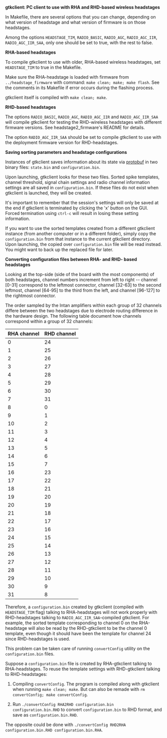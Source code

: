 **gtkclient: PC client to use with RHA and RHD-based wireless headstages**

In Makefile, there are several options that you can change, depending on what version of
headstage and what version of firmware is on those headstages.

Among the options `HEADSTAGE_TIM`, `RADIO_BASIC`, `RADIO_AGC`, `RADIO_AGC_IIR`, `RADIO_AGC_IIR_SAA`, only one should be set to true, with the rest to false.

**RHA-based headstages**

To compile gtkclient to use with older, RHA-based wireless headstages, set `HEADSTAGE_TIM` to true in the Makefile. 

Make sure the RHA-headstage is loaded with firmware from `../headstage_firmware` with command:
  `make clean; make; make flash`. See the comments in its Makefile if error occurs during the flashing process.

gtkclient itself is compiled with `make clean; make`.

**RHD-based headstages**

The options `RADIO_BASIC`, `RADIO_AGC`, `RADIO_AGC_IIR` and `RADIO_AGC_IIR_SAA` will compile gtkclient for testing the RHD-wireless headstages with different firmware versions. See headstage2_firmware's README for details.

The option `RADIO_AGC_IIR_SAA` should be set to compile gtkclient to use with the deployment firmware version for RHD-headstages.

**Saving sorting parameters and headstage configurations**

Instances of gtkclient saves information about its state via [protobuf](https://developers.google.com/protocol-buffers/docs/cpptutorial) in two binary files: `state.bin` and `configuration.bin`.

Upon launching, gtkclient looks for these two files. Sorted spike templates, channel threshold, signal chain settings and radio channel information settings are all saved in `configuration.bin`. If these files do not exist when gtkclient is launched, they will be created.

It's important to remember that the session's settings will only be saved at the end if gtkclient is terminated by clicking the 'x' button on the GUI. Forced termination using `ctrl-c` will result in losing these setting information.

If you want to use the sorted templates created from a different gtkclient instance (from another computer or in a different folder), simply copy the `configuration.bin` from that instance to the current gtkclient directory. Upon launching, the copied over `configuration.bin` file will be read instead. You might want to back up the replaced file for later.

**Converting configuration files between RHA- and RHD- based headstages**

Looking at the top-side (side of the board with the most components) of both headstages, channel numbers increment from left to right -- channel [0-31] correspond to the leftmost connector, channel [32-63] to the second leftmost, channel [64-95] to the third from the left, and channel [96-127] to the rightmost connector.

The order sampled by the Intan amplifiers within each group of 32 channels differe between the two headstages due to electrode routing difference in the hardware design. The following table document how channels correspond within a group of 32 channels:

RHA channel | RHD channel
------------------|-------------------
0   | 24
1   | 25
2   | 26
3   | 27
4   | 28
5   | 29
6   | 30
7   | 31
8   | 0
9   | 1
10 | 2
11 | 3
12 | 4
13 | 5
14 | 6
15 | 7
16 | 23
17 | 22
18 | 21
19 | 20
20 | 19
21 | 18
22 | 17
23 | 16
24 | 15
25 | 14
26 | 13
27 | 12
28 | 11
29 | 10
30 | 9
31 | 8

Therefore, a `configuration.bin` created by gtkclient (compiled with `HEADSTAGE_TIM` flag) talking to RHA-headstages will not work properly with RHD-headstages talking to `RADIO_AGC_IIR_SAA`-compiled gtkclient. For example, the sorted template corresponding to channel 0 on the RHA-headstage will also be read by the RHD-gtkclient to be the channel 0 template, even though it should have been the template for channel 24 since RHD-headstages is used.

This problem can be taken care of running `convertConfig` utility on the `configuration.bin` files.

Suppose a `configuration.bin` file is created by RHA-gtkclient talking to RHA-headstages. To reuse the template settings with RHD-gtkclient talking to RHD-headstages:

1. Compiling `convertConfig`. The program is compiled along with gtkclient when running `make clean; make`. But can also be remade with `rm convertConfig; make convertConfig`.

2. Run `./convertConfig RHA2RHD configuration.bin configuration.bin.RHD` to convert `configuration.bin` to RHD format, and save as `configuration.bin.RHD`.

The opposite could be done with `./convertConfig RHD2RHA configuration.bin.RHD configuration.bin.RHA`. 


